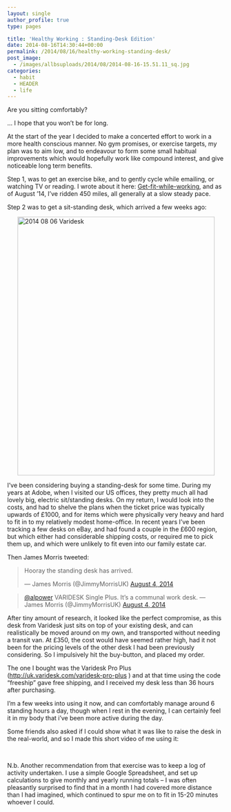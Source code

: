 ```yaml
---
layout: single
author_profile: true
type: pages

title: 'Healthy Working : Standing-Desk Edition'
date: 2014-08-16T14:30:44+00:00
permalink: /2014/08/16/healthy-working-standing-desk/
post_image:
  - /images/allbsuploads/2014/08/2014-08-16-15.51.11_sq.jpg
categories:
  - habit
  - HEADER
  - life
---
```

Are you sitting comfortably?

&#8230; I hope that you won’t be for long.

At the start of the year I decided to make a concerted effort to work in a more health conscious manner. No gym promises, or exercise targets, my plan was to aim low, and to endeavour to form some small habitual improvements which would hopefully work like compound interest, and give noticeable long term benefits.

Step 1, was to get an exercise bike, and to gently cycle while emailing, or watching TV or reading. I wrote about it here: [Get-fit-while-working](http://allbs.co.uk/2014/01/05/healthy-working/), and as of August ’14, I’ve ridden 450 miles, all generally at a slow steady pace.

Step 2 was to get a sit-standing desk, which arrived a few weeks ago:

<img style="display: block; margin-left: auto; margin-right: auto;" title="2014-08-06 Varidesk.jpg" src="http://ox10.it/allbs/wp-content/uploads/2014/08/2014-08-06-Varidesk.jpg" alt="2014 08 06 Varidesk" width="457" height="600" border="0" />

I’ve been considering buying a standing-desk for some time. During my years at Adobe, when I visited our US offices, they pretty much all had lovely big, electric sit/standing desks. On my return, I would look into the costs, and had to shelve the plans when the ticket price was typically upwards of £1000, and for items which were physically very heavy and hard to fit in to my relatively modest home-office. In recent years I’ve been tracking a few desks on eBay, and had found a couple in the £600 region, but which either had considerable shipping costs, or required me to pick them up, and which were unlikely to fit even into our family estate car.

Then James Morris tweeted:

<blockquote class="twitter-tweet" lang="en">
  <p>
    Hooray the standing desk has arrived.
  </p>

  <p>
    — James Morris (@JimmyMorrisUK) <a href="https://twitter.com/JimmyMorrisUK/statuses/496251398473125888">August 4, 2014</a>
  </p>
</blockquote>



<blockquote class="twitter-tweet" lang="en" data-conversation="none">
  <p>
    <a href="https://twitter.com/alpower">@alpower</a> VARIDESK Single Plus. It&#8217;s a communal work desk. — James Morris (@JimmyMorrisUK) <a href="https://twitter.com/JimmyMorrisUK/statuses/496266572127027202">August 4, 2014</a>
  </p>
</blockquote>



After tiny amount of research, it looked like the perfect compromise, as this desk from Varidesk just sits on top of your existing desk, and can realistically be moved around on my own, and transported without needing a transit van. At £350, the cost would have seemed rather high, had it not been for the pricing levels of the other desk I had been previously considering. So I impulsively hit the buy-button, and placed my order.

The one I bought was the Varidesk Pro Plus (<http://uk.varidesk.com/varidesk-pro-plus> ) and at that time using the code “freeship” gave free shipping, and I received my desk less than 36 hours after purchasing.

I’m a few weeks into using it now, and can comfortably manage around 6 standing hours a day, though when I rest in the evening, I can certainly feel it in my body that i’ve been more active during the day.

Some friends also asked if I could show what it was like to raise the desk in the real-world, and so I made this short video of me using it:



&nbsp;

N.b. Another recommendation from that exercise was to keep a log of activity undertaken. I use a simple Google Spreadsheet, and set up calculations to give monthly and yearly running totals &#8211; I was often pleasantly surprised to find that in a month I had covered more distance than I had imagined, which continued to spur me on to fit in 15-20 minutes whoever I could.
